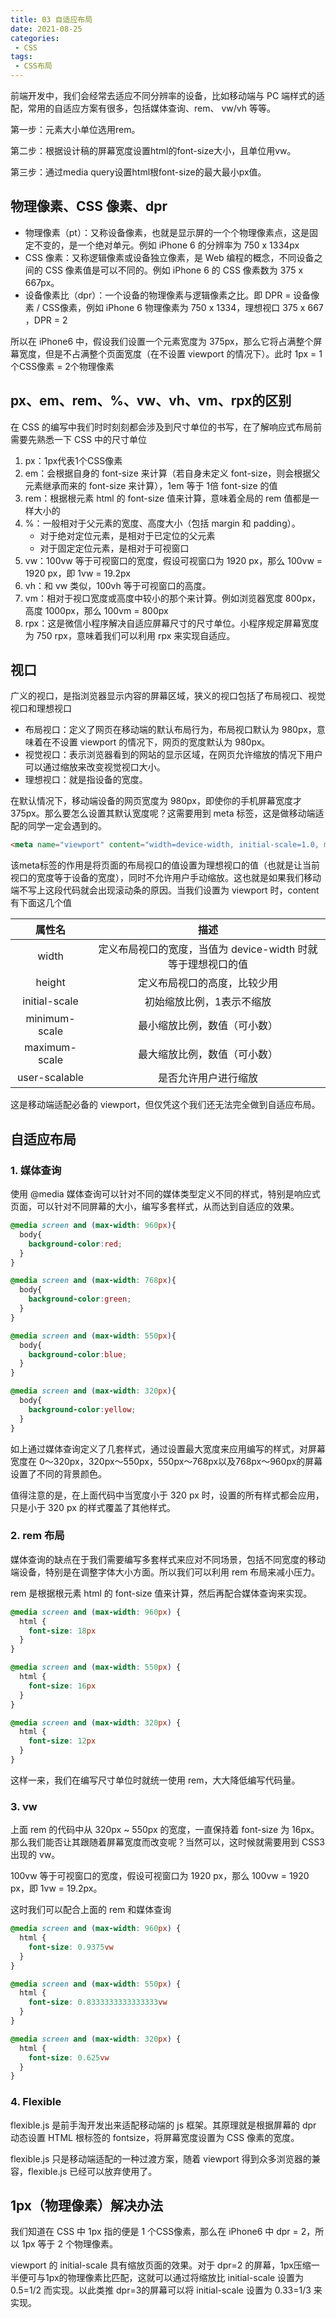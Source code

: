 ```yaml
---
title: 03 自适应布局
date: 2021-08-25
categories:
 - CSS
tags:
 - CSS布局
---
```




前端开发中，我们会经常去适应不同分辨率的设备，比如移动端与 PC 端样式的适配，常用的自适应方案有很多，包括媒体查询、rem、 vw/vh 等等。

第一步：元素大小单位选用rem。

第二步：根据设计稿的屏幕宽度设置html的font-size大小，且单位用vw。

第三步：通过media query设置html根font-size的最大最小px值。



## 物理像素、CSS 像素、dpr

+ 物理像素（pt）：又称设备像素，也就是显示屏的一个个物理像素点，这是固定不变的，是一个绝对单元。例如 iPhone 6 的分辨率为 750 x 1334px
+ CSS 像素：又称逻辑像素或设备独立像素，是 Web 编程的概念，不同设备之间的 CSS 像素值是可以不同的。例如 iPhone 6 的 CSS 像素数为 375 x 667px。
+ 设备像素比（dpr）：一个设备的物理像素与逻辑像素之比。即 DPR = 设备像素 / CSS像素，例如 iPhone 6 物理像素为 750 x 1334，理想视口 375 x 667 ，DPR = 2

所以在 iPhone6 中，假设我们设置一个元素宽度为 375px，那么它将占满整个屏幕宽度，但是不占满整个页面宽度（在不设置 viewport 的情况下）。此时 1px = 1个CSS像素 = 2个物理像素



## px、em、rem、%、vw、vh、vm、rpx的区别

在 CSS 的编写中我们时时刻刻都会涉及到尺寸单位的书写，在了解响应式布局前需要先熟悉一下 CSS 中的尺寸单位

1. px：1px代表1个CSS像素
2. em：会根据自身的 font-size 来计算（若自身未定义 font-size，则会根据父元素继承而来的 font-size 来计算），1em 等于 1倍 font-size 的值
3. rem：根据根元素 html 的 font-size 值来计算，意味着全局的 rem 值都是一样大小的
4. %：一般相对于父元素的宽度、高度大小（包括 margin 和 padding）。
   + 对于绝对定位元素，是相对于已定位的父元素
   + 对于固定定位元素，是相对于可视窗口
5. vw：100vw 等于可视窗口的宽度，假设可视窗口为 1920 px，那么 100vw = 1920 px，即 1vw = 19.2px
6. vh：和 vw 类似，100vh 等于可视窗口的高度。
7. vm：相对于视口宽度或高度中较小的那个来计算。例如浏览器宽度 800px，高度 1000px，那么 100vm = 800px
8. rpx：这是微信小程序解决自适应屏幕尺寸的尺寸单位。小程序规定屏幕宽度为 750 rpx，意味着我们可以利用 rpx 来实现自适应。



## 视口

广义的视口，是指浏览器显示内容的屏幕区域，狭义的视口包括了布局视口、视觉视口和理想视口

+ 布局视口：定义了网页在移动端的默认布局行为，布局视口默认为 980px，意味着在不设置 viewport 的情况下，网页的宽度默认为 980px。
+ 视觉视口：表示浏览器看到的网站的显示区域，在网页允许缩放的情况下用户可以通过缩放来改变视觉视口大小。
+ 理想视口：就是指设备的宽度。

在默认情况下，移动端设备的网页宽度为 980px，即使你的手机屏幕宽度才 375px。那么要怎么设置其默认宽度呢？这需要用到 meta 标签，这是做移动端适配的同学一定会遇到的。

```html
<meta name="viewport" content="width=device-width, initial-scale=1.0, maximum-scale=1.0, user-scalable=no" />
```

该meta标签的作用是将页面的布局视口的值设置为理想视口的值（也就是让当前视口的宽度等于设备的宽度），同时不允许用户手动缩放。这也就是如果我们移动端不写上这段代码就会出现滚动条的原因。当我们设置为 viewport 时，content 有下面这几个值

|    属性名     |                             描述                             |
| :-----------: | :----------------------------------------------------------: |
|     width     | 定义布局视口的宽度，当值为 device-width 时就等于理想视口的值 |
|    height     |                 定义布局视口的高度，比较少用                 |
| initial-scale |                  初始缩放比例，1表示不缩放                   |
| minimum-scale |                 最小缩放比例，数值（可小数）                 |
| maximum-scale |                 最大缩放比例，数值（可小数）                 |
| user-scalable |                     是否允许用户进行缩放                     |

这是移动端适配必备的 viewport，但仅凭这个我们还无法完全做到自适应布局。



## 自适应布局

### 1. 媒体查询

使用 @media 媒体查询可以针对不同的媒体类型定义不同的样式，特别是响应式页面，可以针对不同屏幕的大小，编写多套样式，从而达到自适应的效果。

```css
@media screen and (max-width: 960px){
  body{
    background-color:red;
  }
}

@media screen and (max-width: 768px){
  body{
    background-color:green;
  }
}

@media screen and (max-width: 550px){
  body{
    background-color:blue;
  }
}

@media screen and (max-width: 320px){
  body{
    background-color:yellow;
  }
}
```

如上通过媒体查询定义了几套样式，通过设置最大宽度来应用编写的样式，对屏幕宽度在 0～320px，320px～550px，550px～768px以及768px～960px的屏幕设置了不同的背景颜色。

值得注意的是，在上面代码中当宽度小于 320 px 时，设置的所有样式都会应用，只是小于 320 px 的样式覆盖了其他样式。



### 2. rem 布局

媒体查询的缺点在于我们需要编写多套样式来应对不同场景，包括不同宽度的移动端设备，特别是在调整字体大小方面。所以我们可以利用 rem 布局来减小压力。

rem 是根据根元素 html 的 font-size 值来计算，然后再配合媒体查询来实现。

```css
@media screen and (max-width: 960px) {
  html {
    font-size: 18px
  }
}

@media screen and (max-width: 550px) {
  html {
    font-size: 16px
  }
}

@media screen and (max-width: 320px) {
  html {
    font-size: 12px
  }
}
```

这样一来，我们在编写尺寸单位时就统一使用 rem，大大降低编写代码量。



### 3. vw

上面 rem 的代码中从 320px ~ 550px 的宽度，一直保持着 font-size 为 16px。那么我们能否让其跟随着屏幕宽度而改变呢？当然可以，这时候就需要用到 CSS3 出现的 vw。

100vw 等于可视窗口的宽度，假设可视窗口为 1920 px，那么 100vw = 1920 px，即 1vw = 19.2px。

这时我们可以配合上面的 rem 和媒体查询

```css
@media screen and (max-width: 960px) {
  html {
    font-size: 0.9375vw
  }
}

@media screen and (max-width: 550px) {
  html {
    font-size: 0.8333333333333333vw
  }
}

@media screen and (max-width: 320px) {
  html {
    font-size: 0.625vw
  }
}
```



### 4. Flexible

flexible.js 是前手淘开发出来适配移动端的 js 框架。其原理就是根据屏幕的 dpr 动态设置 HTML 根标签的 fontsize，将屏幕宽度设置为 CSS 像素的宽度。

flexible.js 只是移动端适配的一种过渡方案，随着 viewport 得到众多浏览器的兼容，flexible.js 已经可以放弃使用了。



## 1px（物理像素）解决办法

我们知道在 CSS 中 1px 指的便是 1 个CSS像素，那么在 iPhone6 中 dpr = 2，所以 1px 等于 2 个物理像素。

viewport 的 initial-scale 具有缩放页面的效果。对于 dpr=2 的屏幕，1px压缩一半便可与1px的物理像素比匹配，这就可以通过将缩放比 initial-scale 设置为 0.5=1/2 而实现。以此类推 dpr=3的屏幕可以将 initial-scale 设置为 0.33=1/3 来实现。